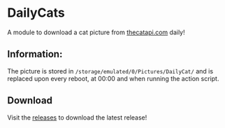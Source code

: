 # DailyCats

A module to download a cat picture from [thecatapi.com](https://thecatapi.com) daily!

## Information:

The picture is stored in `/storage/emulated/0/Pictures/DailyCat/` and is replaced upon every reboot, at 00:00 and when running the action script.

## Download

Visit the [releases](https://github.com/ukriu/OverlayForGold/releases/) to download the latest release!